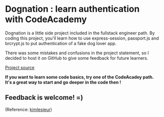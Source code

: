 # Dognation : learn authentication with CodeAcademy

Dognation is a little side project included in the fullstack engineer path.
By coding this project, you'll learn how to use express-session, passport.js and brcrypt.js to put authentication of a fake dog lover app.

There was some mistakes and confusions in the project statement, so I decided to host it on GitHub to give some feedback for future learners.

[Project source](https://www.codecademy.com/courses/user-authentication-authorization-express/projects/password-authentication-project)

**If you want to learn some code basics, try one of the CodeAcadey path. It's a great way to start and go deeper in the code then !** 

## Feedback is welcome! =)

(Reference: [kimlesieur](https://github.com/kimlesieur/dognation))